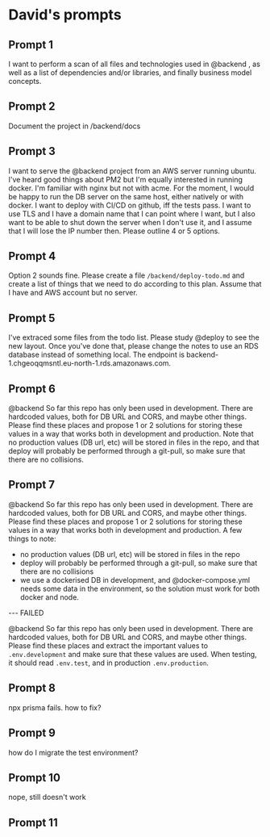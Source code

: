 # David's prompts

## Prompt 1

I want to perform a scan of all files and technologies used in @backend  , as well as a list of dependencies and/or libraries, and finally business model concepts.

## Prompt 2

Document the project in /backend/docs

## Prompt 3

I want to serve the @backend  project from an AWS server running ubuntu. I've heard good things about PM2 but I'm equally interested in running docker. I'm familiar with nginx but not with acme. For the moment, I would be happy to run the DB server on the same host, either natively or with docker. I want to deploy with CI/CD on github, iff the tests pass. I want to use TLS and I have a domain name that I can point where I want, but I also want to be able to shut down the server when I don't use it, and I assume that I will lose the IP number then.
Please outline 4 or 5 options.

## Prompt 4

Option 2 sounds fine. Please create a file `/backend/deploy-todo.md` and create a list of things that we need to do according to this plan. Assume that I have and AWS account but no server.

## Prompt 5

I've extraced some files from the todo list. Please study @deploy to see the new layout.
Once you've done that, please change the notes to use an RDS database instead of something local. The endpoint is backend-1.chgeoqqmsntl.eu-north-1.rds.amazonaws.com.

## Prompt 6

@backend So far this repo has only been used in development. There are hardcoded values, both for DB URL and CORS, and maybe other things. Please find these places and propose 1 or 2 solutions for storing these values in a way that works both in development and production. Note that no production values (DB url, etc) will be stored in files in the repo, and that deploy will probably be performed through a git-pull, so make sure that there are no collisions. 

## Prompt 7

@backend So far this repo has only been used in development. There are hardcoded values, both for DB URL and CORS, and maybe other things. Please find these places and propose 1 or 2 solutions for storing these values in a way that works both in development and production. A few things to note:
* no production values (DB url, etc) will be stored in files in the repo
* deploy will probably be performed through a git-pull, so make sure that there are no collisions
* we use a dockerised DB in development, and @docker-compose.yml needs some data in the environment, so the solution must work for both docker and node.

--- FAILED

@backend  So far this repo has only been used in development. There are hardcoded values, both for DB URL and CORS, and maybe other things. Please find these places and extract the important values to `.env.development` and make sure that these values are used. When testing, it should read `.env.test`, and in production `.env.production`.

## Prompt 8

npx prisma fails. how to fix?

## Prompt 9

how do I migrate the test environment?

## Prompt 10

nope, still doesn't work

## Prompt 11

